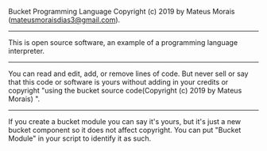 Bucket Programming Language Copyright (c) 2019 by Mateus Morais (mateusmoraisdias3@gmail.com).

-------------------------------------------------- --------------------------------------------------

This is open source software, an example of a programming language interpreter.

-------------------------------------------------- --------------------------------------------------

You can read and edit, add, or remove lines of code. But never sell or say that this code or software
is yours without adding in your credits or copyright "using the bucket source code(Copyright (c) 2019
by Mateus Morais) ".

-------------------------------------------------- --------------------------------------------------

If you create a bucket module you can say it's yours, but it's just a new bucket component so it does
not affect copyright. You can put "Bucket Module" in your script to identify it as such.
